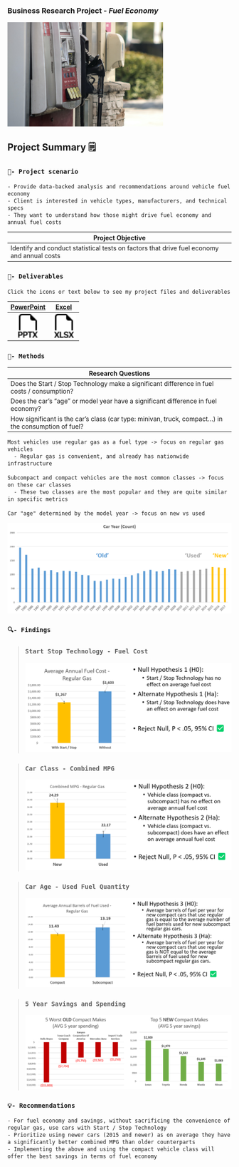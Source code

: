 ### Business Research Project - *Fuel Economy*

<img src ="images/dynamic/dawn-mcdonald-lBP2muAsD94-unsplash.jpg" width = 350>

## Project Summary 🗒️
### `🧭- Project scenario`
```
- Provide data-backed analysis and recommendations around vehicle fuel economy
- Client is interested in vehicle types, manufacturers, and technical specs
- They want to understand how those might drive fuel economy and annual fuel costs
```
| **Project Objective** |
|---|
| Identify and conduct statistical tests on factors that drive fuel economy and annual costs |

### `📂- Deliverables`
```
Click the icons or text below to see my project files and deliverables
```
| [PowerPoint](https://1drv.ms/p/s!Ahpkb3AfX4xfhLwzWGT1K1IHn_Fk2A?e=RTB4IZ) | [Excel](https://1drv.ms/x/s!Ahpkb3AfX4xfhLxAdTGnqepw6EwTXA?e=QpBkSM) |
|:---:|:---:|
| [<img src="images/static/filetype-pptx.svg" width="54px">](https://1drv.ms/p/s!Ahpkb3AfX4xfhLwzWGT1K1IHn_Fk2A?e=RTB4IZ) | [<img src="images/static/filetype-xlsx.svg" width="54px">](https://1drv.ms/x/s!Ahpkb3AfX4xfhLxAdTGnqepw6EwTXA?e=QpBkSM) |


### `🔧- Methods`

| Research Questions                                                                                  |
|-----------------------------------------------------------------------------------------------------|
| Does the Start / Stop Technology make a significant difference in fuel costs / consumption?         |
| Does the car’s “age” or model year have a significant difference in fuel economy?                   |
| How significant is the car’s class (car type: minivan, truck, compact…) in the consumption of fuel? |
```
Most vehicles use regular gas as a fuel type -> focus on regular gas vehicles
  - Regular gas is convenient, and already has nationwide infrastructure

Subcompact and compact vehicles are the most common classes -> focus on these car classes
  - These two classes are the most popular and they are quite similar in specific metrics

Car "age" determined by the model year -> focus on new vs used
```
<img src ="images/dynamic/car-age.png">


### `🔍- Findings`

> ### **`Start Stop Technology - Fuel Cost`**
> <img src ="images/dynamic/ttest-1.png">

> ### **`Car Class - Combined MPG`**
> <img src ="images/dynamic/ttest-2.png">

> ### **`Car Age - Used Fuel Quantity`**
> <img src ="images/dynamic/ttest-3.png">

> ### **`5 Year Savings and Spending`**
> <img src ="images/dynamic/five-year-makes.png">
### `💡- Recommendations`
```
- For fuel economy and savings, without sacrificing the convenience of regular gas, use cars with Start / Stop Technology
- Prioritize using newer cars (2015 and newer) as on average they have a significantly better combined MPG than older counterparts
- Implementing the above and using the compact vehicle class will offer the best savings in terms of fuel economy
```
